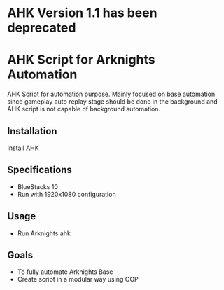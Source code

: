 # AHK Version 1.1 has been deprecated

# AHK Script for Arknights Automation

AHK Script for automation purpose. Mainly focused on base automation since gameplay auto replay stage should be done in the background and AHK script is not capable of background automation.

## Installation

Install [AHK](https://www.autohotkey.com/)

## Specifications

- BlueStacks 10
- Run with 1920x1080 configuration

## Usage

- Run Arknights.ahk

## Goals
- To fully automate Arknights Base 
- Create script in a modular way using OOP
